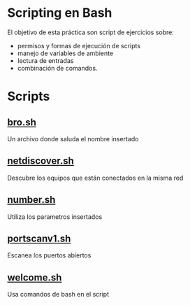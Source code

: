 # Scripting en Bash 

El objetivo de esta práctica son script de ejercicios sobre:
- permisos y formas de ejecución de scripts
- manejo de variables de ambiente
- lectura de entradas 
- combinación de comandos.

# Scripts

## [bro.sh](https://github.com/GabrielMejia03/PIA/blob/07beaf2413374df7b849877a466a25695703563d/Scripting%20en%20Bash/bro.sh)

Un archivo donde saluda el nombre insertado

## [netdiscover.sh](https://github.com/GabrielMejia03/PIA/blob/07beaf2413374df7b849877a466a25695703563d/Scripting%20en%20Bash/netdiscover.sh)

Descubre los equipos que están conectados en la misma red

## [number.sh](https://github.com/GabrielMejia03/PIA/blob/07beaf2413374df7b849877a466a25695703563d/Scripting%20en%20Bash/number.sh)

Utiliza los parametros insertados

## [portscanv1.sh](https://github.com/GabrielMejia03/PIA/blob/07beaf2413374df7b849877a466a25695703563d/Scripting%20en%20Bash/portscanv1.sh)

Escanea los puertos abiertos

## [welcome.sh](https://github.com/GabrielMejia03/PIA/blob/07beaf2413374df7b849877a466a25695703563d/Scripting%20en%20Bash/welcome.sh)

Usa comandos de bash en el script
